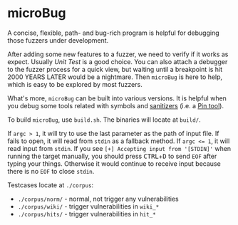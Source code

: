 # microBug

A concise, flexible, path- and bug-rich program is helpful for debugging those fuzzers under development. 

After adding some new features to a fuzzer, we need to verify if it works as expect. Usually *Unit Test* is a good choice. You can also attach a debugger to the fuzzer process for a quick view, but waiting until a breakpoint is hit 2000 YEARS LATER would be a nightmare. Then `microBug` is here to help, which is easy to be explored by most fuzzers.

What's more, `microBug` can be built into various versions. It is helpful when you debug some tools related with symbols and [sanitizers](https://github.com/google/sanitizers) (i.e. a [Pin tool](https://software.intel.com/sites/landingpage/pintool/docs/98650/Pin/doc/html/index.html)).

To build `microBug`, use `build.sh`. The binaries will locate at `build/`.

If `argc > 1`, it will try to use the last parameter as the path of input file. If fails to open, it will read from `stdin` as a fallback method. If `argc <= 1`, it will read input from `stdin`. If you see `[+] Accepting input from '[STDIN]'` when running the target manually, you should press <kbd>CTRL</kbd>+<kbd>D</kbd> to send `EOF` after typing your things. Otherwise it would continue to receive input because there is no `EOF` to close `stdin`.

Testcases locate at `./corpus`:
 * `./corpus/norm/` - normal, not trigger any vulnerabilities
 * `./corpus/wiki/` - trigger vulnerabilities in `wiki_*`
 * `./corpus/hits/` - trigger vulnerabilities in `hit_*`